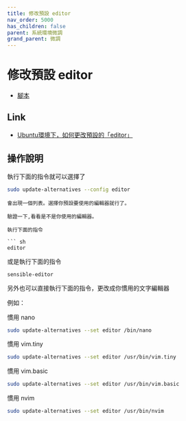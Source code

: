 ```yaml
---
title: 修改預設 editor
nav_order: 5000
has_children: false
parent: 系統環境微調
grand_parent: 微調
---
```



# 修改預設 editor

* [腳本](https://github.com/samwhelp/note-about-ubuntu/tree/gh-pages/_demo/adjustment/env/editor/select-editor)

## Link

* [Ubuntu環境下，如何更改預設的「editor」](http://samwhelp.github.io/blog/read/linux/ubuntu/editor/select-editor/)

## 操作說明

執行下面的指令就可以選擇了

``` sh
sudo update-alternatives --config editor
```
```
會出現一個列表。選擇你預設要使用的編輯器就行了。

驗證一下,看看是不是你使用的編輯器。

執行下面的指令

``` sh
editor
```

或是執行下面的指令

```
sensible-editor
```

另外也可以直接執行下面的指令，更改成你慣用的文字編輯器

例如：

慣用 nano

``` sh
sudo update-alternatives --set editor /bin/nano
```

慣用 vim.tiny

``` sh
sudo update-alternatives --set editor /usr/bin/vim.tiny
```

慣用 vim.basic

``` sh
sudo update-alternatives --set editor /usr/bin/vim.basic
```

慣用 nvim

``` sh
sudo update-alternatives --set editor /usr/bin/nvim
```
